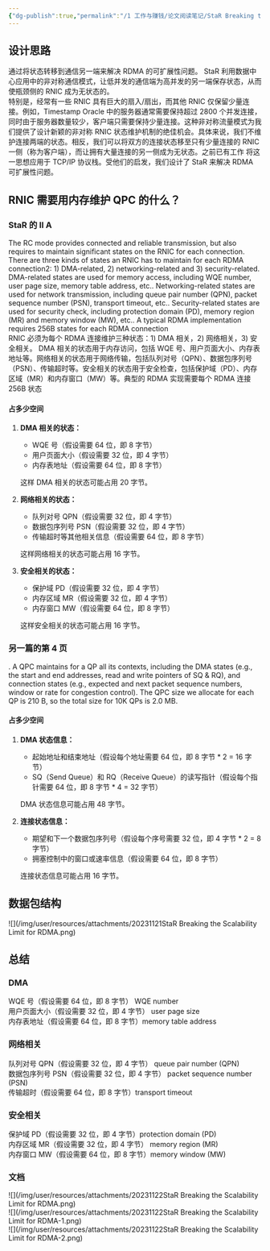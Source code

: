 ```yaml
---
{"dg-publish":true,"permalink":"/1 工作与赚钱/论文阅读笔记/StaR Breaking the Scalability Limit for RDMA/","title":"StaR Breaking the Scalability Limit for RDMA"}
---
```


## 设计思路
通过将状态转移到通信另一端来解决 RDMA 的可扩展性问题。 StaR 利用数据中心应用中的非对称通信模式，让低并发的通信端为高并发的另一端保存状态，从而使瓶颈侧的 RNIC 成为无状态的。  
特别是，经常有一些 RNIC 具有巨大的扇入/扇出，而其他 RNIC 仅保留少量连接。例如，Timestamp Oracle 中的服务器通常需要保持超过 2800 个并发连接，同时由于服务器数量较少，客户端只需要保持少量连接。这种非对称流量模式为我们提供了设计新颖的非对称 RNIC 状态维护机制的绝佳机会。具体来说，我们不维护连接两端的状态。相反，我们可以将双方的连接状态移至只有少量连接的 RNIC 一侧（称为客户端），而让拥有大量连接的另一侧成为无状态。之前已有工作 将这一思想应用于 TCP/IP 协议栈。受他们的启发，我们设计了 StaR 来解决 RDMA 可扩展性问题。

## RNIC 需要用内存维护 QPC 的什么？
### StaR 的 II A
The RC mode provides connected and reliable transmission, but also requires to maintain significant states on the RNIC for each connection. There are three kinds of states an RNIC has to maintain for each RDMA connection2: 1) DMA-related, 2) networking-related and 3) security-related. DMA-related states are used for memory access, including WQE number, user page size, memory table address, etc.. Networking-related states are used for network transmission, including queue pair number (QPN), packet sequence number (PSN), transport timeout, etc.. Security-related states are used for security check, including protection domain (PD), memory region (MR) and memory window (MW), etc.. A typical RDMA implementation requires 256B states for each RDMA connection  
RNIC 必须为每个 RDMA 连接维护三种状态：1) DMA 相关，2) 网络相关，3) 安全相关。 DMA 相关的状态用于内存访问，包括 WQE 号、用户页面大小、内存表地址等。网络相关的状态用于网络传输，包括队列对号（QPN）、数据包序列号（PSN）、传输超时等。安全相关的状态用于安全检查，包括保护域（PD）、内存区域（MR）和内存窗口（MW）等。典型的 RDMA 实现需要每个 RDMA 连接 256B 状态
#### 占多少空间
1. **DMA 相关的状态：**
    
    - WQE 号（假设需要 64 位，即 8 字节）
    - 用户页面大小（假设需要 32 位，即 4 字节）
    - 内存表地址（假设需要 64 位，即 8 字节）
    
    这样 DMA 相关的状态可能占用 20 字节。
    
2. **网络相关的状态：**
    
    - 队列对号 QPN（假设需要 32 位，即 4 字节）
    - 数据包序列号 PSN（假设需要 32 位，即 4 字节）
    - 传输超时等其他相关信息（假设需要 64 位，即 8 字节）
    
    这样网络相关的状态可能占用 16 字节。
    
3. **安全相关的状态：**
    
    - 保护域 PD（假设需要 32 位，即 4 字节）
    - 内存区域 MR（假设需要 32 位，即 4 字节）
    - 内存窗口 MW（假设需要 64 位，即 8 字节）
    
    这样安全相关的状态可能占用 16 字节。
### 另一篇的第 4 页
. A QPC maintains for a QP all its contexts, including the DMA states (e.g., the start and end addresses, read and write pointers of SQ & RQ), and connection states (e.g., expected and next packet sequence numbers, window or rate for congestion control). The QPC size we allocate for each QP is 210 B, so the total size for 10K QPs is 2.0 MB.
#### 占多少空间
1. **DMA 状态信息：**
    
    - 起始地址和结束地址（假设每个地址需要 64 位，即 8 字节 * 2 = 16 字节）
    - SQ（Send Queue）和 RQ（Receive Queue）的读写指针（假设每个指针需要 64 位，即 8 字节 * 4 = 32 字节）
    
    DMA 状态信息可能占用 48 字节。
    
2. **连接状态信息：**
    
    - 期望和下一个数据包序列号（假设每个序号需要 32 位，即 4 字节 * 2 = 8 字节）
    - 拥塞控制中的窗口或速率信息（假设需要 64 位，即 8 字节）
    
    连接状态信息可能占用 16 字节。
## 数据包结构

![](/img/user/resources/attachments/20231121StaR Breaking the Scalability Limit for RDMA.png)
## 总结
### DMA
WQE 号（假设需要 64 位，即 8 字节）  WQE number  
用户页面大小（假设需要 32 位，即 4 字节） user page size  
内存表地址（假设需要 64 位，即 8 字节）memory table address
### 网络相关
队列对号 QPN（假设需要 32 位，即 4 字节）  queue pair number (QPN)  
数据包序列号 PSN（假设需要 32 位，即 4 字节）  packet sequence number (PSN)  
传输超时（假设需要 64 位，即 8 字节）transport timeout
### 安全相关
保护域 PD（假设需要 32 位，即 4 字节）protection domain (PD)  
内存区域 MR（假设需要 32 位，即 4 字节） memory region (MR)  
内存窗口 MW（假设需要 64 位，即 8 字节）memory window (MW)
### 文档
![](/img/user/resources/attachments/20231122StaR Breaking the Scalability Limit for RDMA.png)  
![](/img/user/resources/attachments/20231122StaR Breaking the Scalability Limit for RDMA-1.png)  
![](/img/user/resources/attachments/20231122StaR Breaking the Scalability Limit for RDMA-2.png)